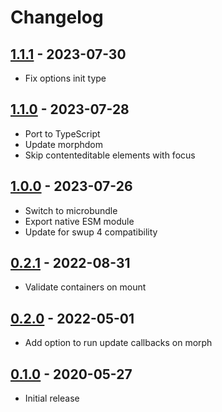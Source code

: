 # Changelog

<!-- ## [Unreleased] -->

## [1.1.1] - 2023-07-30

- Fix options init type

## [1.1.0] - 2023-07-28

- Port to TypeScript
- Update morphdom
- Skip contenteditable elements with focus

## [1.0.0] - 2023-07-26

- Switch to microbundle
- Export native ESM module
- Update for swup 4 compatibility

## [0.2.1] - 2022-08-31

- Validate containers on mount

## [0.2.0] - 2022-05-01

- Add option to run update callbacks on morph

## [0.1.0] - 2020-05-27

- Initial release

[Unreleased]: https://github.com/swup-morph-plugin/compare/1.1.1...HEAD

[1.1.1]: https://github.com/swup-morph-plugin/releases/tag/1.1.1
[1.1.0]: https://github.com/swup-morph-plugin/releases/tag/1.1.0
[1.0.0]: https://github.com/swup-morph-plugin/releases/tag/1.0.0
[0.2.1]: https://github.com/swup-morph-plugin/releases/tag/0.2.1
[0.2.0]: https://github.com/swup-morph-plugin/releases/tag/0.2.0
[0.1.0]: https://github.com/swup-morph-plugin/releases/tag/0.1.0
